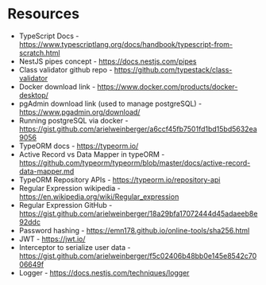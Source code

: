 # Resources
- TypeScript Docs - https://www.typescriptlang.org/docs/handbook/typescript-from-scratch.html
- NestJS pipes concept - https://docs.nestjs.com/pipes
- Class validator github repo - https://github.com/typestack/class-validator
- Docker download link - https://www.docker.com/products/docker-desktop/
- pgAdmin download link (used to manage postgreSQL) - https://www.pgadmin.org/download/
- Running postgreSQL via docker - https://gist.github.com/arielweinberger/a6ccf45fb7501fd1bd15bd5632ea9056
- TypeORM docs - https://typeorm.io/
- Active Record vs Data Mapper in typeORM - https://github.com/typeorm/typeorm/blob/master/docs/active-record-data-mapper.md
- TypeORM Repository APIs - https://typeorm.io/repository-api
- Regular Expression wikipedia - https://en.wikipedia.org/wiki/Regular_expression
- Regular Expression GitHub - https://gist.github.com/arielweinberger/18a29bfa17072444d45adaeeb8e92ddc
- Password hashing - https://emn178.github.io/online-tools/sha256.html
- JWT - https://jwt.io/
- Interceptor to serialize user data - https://gist.github.com/arielweinberger/f5c02406b48bb0e145e8542c7006649f
- Logger - https://docs.nestjs.com/techniques/logger
